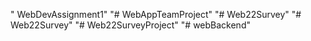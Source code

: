 " WebDevAssignment1" 
"# WebAppTeamProject" 
"# Web22Survey" 
"# Web22Survey" 
"# Web22SurveyProject" 
"# webBackend" 
